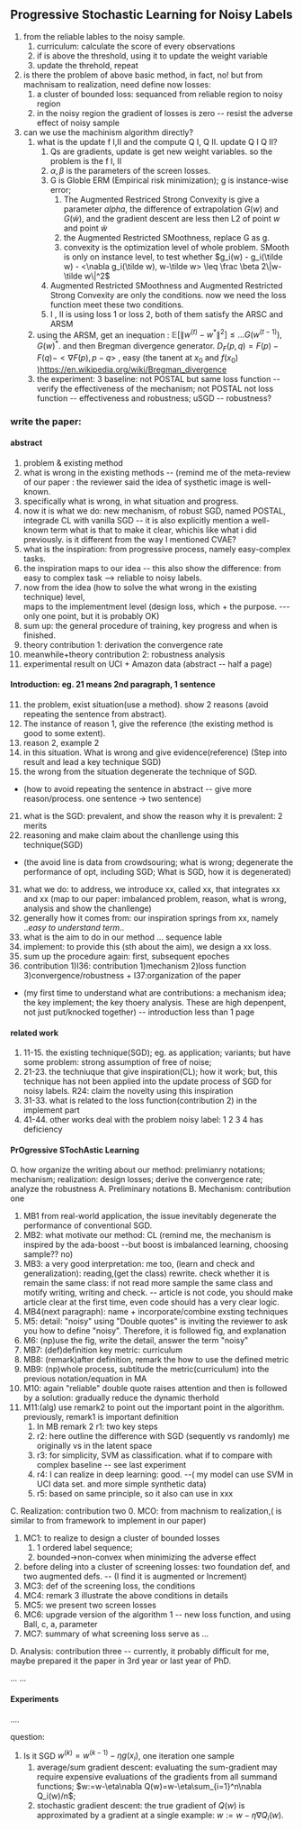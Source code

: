 ## Progressive Stochastic Learning for Noisy Labels
1. from the reliable lables to the noisy sample.
    1. curriculum: calculate the score of every observations
    2. if is above the threshold, using it to update the weight variable
    3. update the threhold, repeat
1. is there the problem of above basic method, in fact, no! but from machnisam to realization, need define now losses:
    1. a cluster of bounded loss: sequanced from reliable region to noisy region
    2. in the noisy region the gradient of losses is zero -- resist the adverse effect of noisy sample
1. can we use the machinism algorithm directly?
    1. what is the update f I,II and the compute Q I, Q II. update Q I Q II?
        1. Qs are gradients, update is get new weight variables. so the problem is the f I, II
        2. $\alpha, \beta$ is the parameters of the screen losses. 
        3. G is Globle ERM (Empirical risk minimization);  g is instance-wise error; 
            1. The Augmented Restriced Strong Convexity is give a parameter $alpha$, the difference of extrapolation $G(w)$ and $G(\tilde w)$, and the gradient descent are less then L2 of point $w$ and point $\tilde w$
            2. the Augmented Restricted SMoothness, replace G as g.  
            3. convexity is the optimization level of whole problem. SMooth is only on instance level, to test whether $g_i(w) - g_i(\tilde w) - <\nabla g_i(\tilde w), w-\tilde w> \leq \frac \beta 2\|w-\tilde w\|^2$ 
        4. Augmented Restricted SMoothness and Augmented Restricted Strong Convexity are only the conditions. now we need the loss function meet these two conditions.
        5. I , II is using loss 1 or loss 2, both of them satisfy the ARSC and ARSM
    2. using the ARSM, get an inequation : $\mathbb E[\|w^{(t)}-w^*\|^2]\leq ... G(w^{(t-1)}) , G(w)^*$.  and then Bregman divergence generator.  $D_F(p,q)=F(p)-F(q)-<\nabla F(p), p-q>$  , easy (the tanent at $x_0$ and $f(x_0)$ )https://en.wikipedia.org/wiki/Bregman_divergence
    3. the experiment: 3 baseline:  not POSTAL but same loss function -- verify the effectiveness of the mechanism; not POSTAL not loss function -- effectiveness and robustness; uSGD -- robustness?
   


### write the paper:
#### abstract
1. problem & existing method
2. what is wrong in the existing methods  -- (remind me of the meta-review of our paper : the reviewer said the idea of systhetic image is well-known.   
3. specifically what is wrong, in what situation and progress.
4. now it is what we do: new mechanism, of robust SGD, named POSTAL, integrade CL with vanilla SGD -- it is also explicitly mention a well-known term what is that to make it clear, whichis like what i did previously.   is it different from the way I mentioned CVAE? 
5. what is the inspiration: from progressive process, namely  easy-complex tasks.
6. the inspiration maps to our idea -- this also show the difference: from easy to complex task --> reliable to noisy labels. 
7. now from the idea (how to solve the what wrong in the existing technique) level,  
 maps to the implementment level (design loss, which + the purpose. --- only one point, but it is probably OK)
8. sum up: the general procedure of training, key progress and when is finished. 
9. theory contribution 1: derivation the convergence rate
10. meanwhile+theory contribution 2: robustness analysis 
11. experimental result on UCI + Amazon data
(abstract -- half a page)

#### Introduction:   eg. 21 means 2nd paragraph, 1 sentence
11. the problem, exist situation(use a method). show 2 reasons  (avoid repeating the sentence from abstract).
12. The instance of reason 1, give the reference (the existing method is good to some extent).
13. reason 2, example 2
14. in this situation. What is wrong and give evidence(reference)  (Step into result and lead a key technique SGD) 
15. the wrong from the situation degenerate the technique of SGD.
- (how to avoid repeating the sentence in abstract -- give more reason/process. one sentence -> two sentence)
21. what is the SGD:  prevalent, and show the reason why it is prevalent: 2 merits
22. reasoning and make claim about the chanllenge using this technique(SGD)
- (the avoid line is data from crowdsouring; what is wrong; degenerate the performance of opt, including SGD; What is SGD, how it is degenerated) 
31. what we do:  to address, we introduce xx, called xx, that integrates xx and xx (map to our paper: imbalanced problem, reason, what is wrong, analysis and show the chanllenge) 
32. generally how it comes from: our inspiration springs from xx, namely .._easy to understand term_..
33. what is the aim to do in our method ... sequence lable
34. implement: to provide this (sth about the aim), we design a xx loss. 
35. sum up the procedure again: first, subsequent epoches
36. contribution 1)I36: contribution 1)mechanism 2)loss function 3)convergence/robustness +   I37:organization of the paper
- (my first time to understand what are contributions: a mechanism idea; the key implement; the key thoery analysis. These are high depenpent, not just put/knocked together)  -- introduction less than 1 page
#### related work
1. 11-15. the existing technique(SGD); eg. as application; variants; but have some problem: strong assumption of free of noise;
2. 21-23. the techniuque that give inspiration(CL); how it work; but, this technique has not been applied into the update process of SGD for noisy labels. R24: claim the novelty using this inspiration
3. 31-33. what is related to the loss function(contribution 2) in the implement part
4. 41-44. other works deal with the problem noisy label: 1 2 3 4 has deficiency
#### PrOgressive STochAstic Learning
O. how organize the writing about our method: prelimianry notations; mechanism; realization: design losses; derive the convergence rate; analyze the robustness
A. Preliminary notations
B. Mechanism: contribution one
1. MB1 from real-world application, the issue inevitably degenerate the performance of conventional SGD.
2. MB2: what motivate our method: CL    (remind me, the mechanism is inspired by the ada-boost --but boost is imbalanced learning, choosing sample?? no)
3. MB3: a very good interpretation: me too, (learn and check and generalization): reading,(get the class) rewrite. check whether it is remain the same class: if not read more sample the same class and motify writing, writing and check.   -- article is not code, you should make article clear at the first time, even code should has a very clear logic. 
4. MB4(next paragraph): name + incorporate/combine exsting techniques
5. M5: detail: "noisy" using "Double quotes" is inviting the reviewer to ask you how to define "noisy".  Therefore, it is followed fig, and explanation
6. M6: (np)use the fig, write the detail, answer the term "noisy"
7. MB7: (def)definition key metric: curriculum
8. MB8: (remark)after definition, remark the how to use the defined metric
9. MB9: (np)whole process, subtitude the metric(curriculum) into the previous notation/equation in MA
10. M10: again "reliable" double quote raises attention and then is followed by a solution: gradually reduce the dynamic therhold
11. M11:(alg) use remark2 to point out the important point in the algorithm. previously, remark1 is important definition
    1. In MB remark 2 r1: two key steps
    2. r2: here outline the difference with SGD (sequently vs randomly)  me originally vs in the latent space
    3. r3: for simplicity, SVM as classification.   what if to compare with complex baseline  -- see last experiment
    4. r4: I can realize in deep learning: good.  --( my model can use SVM in UCI data set. and more simple synthetic data)
    5. r5: based on same principle, so it also can use in xxx

C. Realization: contribution two
0. MCO: from machnism to realization,( is similar to  from framework to implement in our paper)
1. MC1: to realize to design a cluster of bounded losses
    1. 1 ordered label sequence;
    2. bounded->non-convex  when minimizing the adverse effect
2. before deling into a cluster of screening losses:  two foundation def, and two augmented defs. -- (I find it is augmented or Increment)
3. MC3: def of the screening loss, the conditions
4. MC4: remark 3 illustrate the above conditions in details
5. MC5: we present two screen losses
6. MC6: upgrade version of the algorithm 1 -- new loss function, and using Ball,   c, a, parameter
7. MC7: summary of what screening loss serve as ...

D. Analysis: contribution three -- currently, it probably difficult for me, maybe prepared it the paper in 3rd year or last year of PhD.

... ...

#### Experiments
....

question: 
1. Is it SGD $w^{(k)}=w^{(k-1)}-\eta g(x_i)$, one iteration one sample
    1. average/sum gradient descent: evaluating the sum-gradient may require expensive evaluations of the gradients from all summand functions;  $w:=w-\eta\nabla Q(w)=w-\eta\sum_{i=1}^n\nabla Q_i(w)/n$; 
    2. stochastic gradient descent:  the true gradient of $Q(w)$ is approximated by a gradient at a single example: $w:=w-\eta\nabla Q_i(w)$. 





